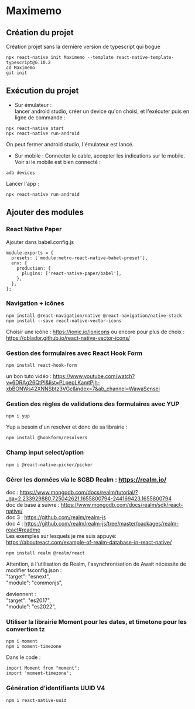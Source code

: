 # Maximemo  

## Création du projet 

Création projet sans la dernière version de typescript qui bogue  
```
npx react-native init Maximemo --template react-native-template-typescript@6.10.2
cd Maximemo
git init
```

## Exécution du projet 

- Sur émulateur :  
lancer android studio, créer un device qu'on choisi, et l'exécuter puis en ligne de commande :
```
npx react-native start
npx react-native run-android
```
On peut fermer android studio, l'émulateur est lancé.

- Sur mobile :
Connecter le cable, accepter les indications sur le mobile. Voir si le mobile est bien connecté :
```
adb devices
```
Lancer l'app :
```
npx react-native run-android
```

## Ajouter des modules

### React Native Paper

Ajouter dans babel.config.js  
```
module.exports = {
  presets: ['module:metro-react-native-babel-preset'],
  env: {
    production: {
      plugins: ['react-native-paper/babel'],
    },
  },
};
```

### Navigation + icônes

```
npm install @react-navigation/native @react-navigation/native-stack
npm install --save react-native-vector-icons
```
Choisir une icône : https://ionic.io/ionicons ou encore pour plus de choix : https://oblador.github.io/react-native-vector-icons/

### Gestion des formulaires avec React Hook Form
```
npm install react-hook-form
```
un bon tuto vidéo : https://www.youtube.com/watch?v=6DRAg26QtPI&list=PLpepLKamtPjh-xbBONWs42XNNSbtz3VGc&index=7&ab_channel=WawaSensei

### Gestion des règles de validations des formulaires avec YUP
```
npm i yup
```
Yup a besoin d'un resolver et donc de sa librairie :
```
npm install @hookform/resolvers
```

### Champ input select/option
```
npm i @react-native-picker/picker
```

### Gérer les données via le SGBD Realm : https://realm.io/  
doc : https://www.mongodb.com/docs/realm/tutorial/?_ga=2.233929880.725042621.1655800794-244169423.1655800794  
doc de base à suivre : https://www.mongodb.com/docs/realm/sdk/react-native/  
doc 3 : https://github.com/realm/realm-js  
doc 4 : https://github.com/realm/realm-js/tree/master/packages/realm-react#readme  
Les exemples sur lesquels je me suis appuyé: https://aboutreact.com/example-of-realm-database-in-react-native/  
```
npm install realm @realm/react
```

Attention, à l'utilisation de Realm, l'asynchronisation de Await nécessite de modifier tsconfig.json :  
"target": "esnext",  
"module": "commonjs",  

deviennent :  
"target": "es2017",  
"module": "es2022",  

### Utiliser la librairie Moment pour les dates, et timetone pour les convertion tz
```
npm i moment
npm i moment-timezone
```
Dans le code :
```
import Moment from "moment";
import 'moment-timezone';
```

### Génération d'identifiants UUID V4
```
npm i react-native-uuid
```

